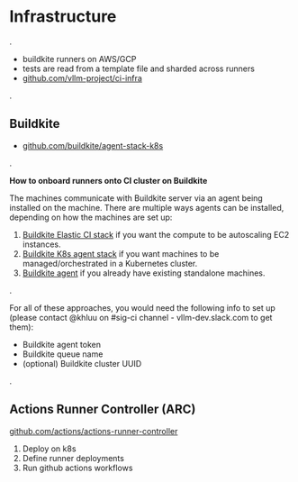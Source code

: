 # Infrastructure

.

- buildkite runners on AWS/GCP
- tests are read from a template file and sharded across runners
- [github.com/vllm-project/ci-infra](https://github.com/vllm-project/ci-infra )


.

## Buildkite

- [github.com/buildkite/agent-stack-k8s](https://github.com/buildkite/agent-stack-k8s)

.

**How to onboard runners onto CI cluster on Buildkite**

The machines communicate with Buildkite server via an agent being installed on the machine. There are multiple ways agents can be installed, depending on how the machines are set up:
1. [Buildkite Elastic CI stack](https://buildkite.com/docs/agent/v3/elastic-ci-aws/elastic-ci-stack-overview) if you want the compute to be autoscaling EC2 instances.
2. [Buildkite K8s agent stack](https://github.com/buildkite/agent-stack-k8s) if you want machines to be managed/orchestrated in a Kubernetes cluster.
3. [Buildkite agent](https://buildkite.com/docs/agent/v3) if you already have existing standalone machines.

.

For all of these approaches, you would need the following info to set up (please contact @khluu on #sig-ci channel - vllm-dev.slack.com to get them):
- Buildkite agent token
- Buildkite queue name
- (optional) Buildkite cluster UUID

.

## Actions Runner Controller (ARC)

[github.com/actions/actions-runner-controller](https://github.com/actions/actions-runner-controller)

1. Deploy on k8s
2. Define runner deployments
3. Run github actions workflows
